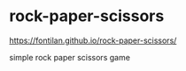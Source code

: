 # rock-paper-scissors

https://fontilan.github.io/rock-paper-scissors/

simple rock paper scissors game
